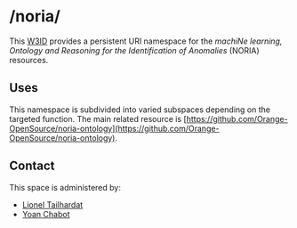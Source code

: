 # /noria/

This [W3ID](https://w3id.org) provides a persistent URI namespace for the *machiNe learning, Ontology and Reasoning for the Identification of Anomalies* (NORIA) resources.

## Uses

This namespace is subdivided into varied subspaces depending on the targeted function.
The main related resource is [https://github.com/Orange-OpenSource/noria-ontology](https://github.com/Orange-OpenSource/noria-ontology).

## Contact

This space is administered by:
* [Lionel Tailhardat](https://genears.github.io/)
* [Yoan Chabot](https://yoanchabot.github.io/)
